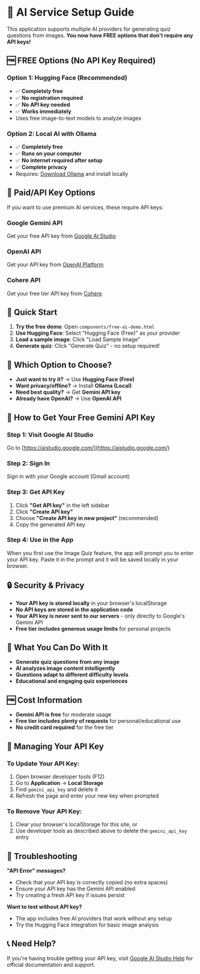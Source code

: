 # 🔑 AI Service Setup Guide

This application supports multiple AI providers for generating quiz questions from images. **You now have FREE options that don't require any API keys!**

## 🆓 **FREE Options (No API Key Required)**

### Option 1: Hugging Face (Recommended) 
- ✅ **Completely free**
- ✅ **No registration required**
- ✅ **No API key needed**
- ✅ **Works immediately**
- Uses free image-to-text models to analyze images

### Option 2: Local AI with Ollama
- ✅ **Completely free**
- ✅ **Runs on your computer**
- ✅ **No internet required after setup**
- ✅ **Complete privacy**
- Requires: [Download Ollama](https://ollama.ai) and install locally

## 🔑 **Paid/API Key Options**

If you want to use premium AI services, these require API keys:

### Google Gemini API
Get your free API key from [Google AI Studio](https://aistudio.google.com/)

### OpenAI API  
Get your API key from [OpenAI Platform](https://platform.openai.com/api-keys)

### Cohere API
Get your free tier API key from [Cohere](https://cohere.ai/)

## 🚀 **Quick Start**

1. **Try the free demo**: Open `components/free-ai-demo.html`
2. **Use Hugging Face**: Select "Hugging Face (Free)" as your provider
3. **Load a sample image**: Click "Load Sample Image"
4. **Generate quiz**: Click "Generate Quiz" - no setup required!

## 🎯 **Which Option to Choose?**

- **Just want to try it?** → Use **Hugging Face (Free)**
- **Want privacy/offline?** → Install **Ollama (Local)**
- **Need best quality?** → Get **Gemini API key**
- **Already have OpenAI?** → Use **OpenAI API**

## 🚀 How to Get Your Free Gemini API Key

### Step 1: Visit Google AI Studio
Go to [https://aistudio.google.com/](https://aistudio.google.com/)

### Step 2: Sign In
Sign in with your Google account (Gmail account)

### Step 3: Get API Key
1. Click **"Get API key"** in the left sidebar
2. Click **"Create API key"**
3. Choose **"Create API key in new project"** (recommended)
4. Copy the generated API key

### Step 4: Use in the App
When you first use the Image Quiz feature, the app will prompt you to enter your API key. Paste it in the prompt and it will be saved locally in your browser.

## 🔒 Security & Privacy

- **Your API key is stored locally** in your browser's localStorage
- **No API keys are stored in the application code**
- **Your API key is never sent to our servers** - only directly to Google's Gemini API
- **Free tier includes generous usage limits** for personal projects

## 🎯 What You Can Do With It

- **Generate quiz questions from any image**
- **AI analyzes image content intelligently**
- **Questions adapt to different difficulty levels**
- **Educational and engaging quiz experiences**

## 🆓 Cost Information

- **Gemini API is free** for moderate usage
- **Free tier includes plenty of requests** for personal/educational use
- **No credit card required** for the free tier

## 🔧 Managing Your API Key

### To Update Your API Key:
1. Open browser developer tools (F12)
2. Go to **Application** → **Local Storage**
3. Find `gemini_api_key` and delete it
4. Refresh the page and enter your new key when prompted

### To Remove Your API Key:
1. Clear your browser's localStorage for this site, or
2. Use developer tools as described above to delete the `gemini_api_key` entry

## 🛟 Troubleshooting

**"API Error" messages?**
- Check that your API key is correctly copied (no extra spaces)
- Ensure your API key has the Gemini API enabled
- Try creating a fresh API key if issues persist

**Want to test without API key?**
- The app includes free AI providers that work without any setup
- Try the Hugging Face integration for basic image analysis

## 📞 Need Help?

If you're having trouble getting your API key, visit [Google AI Studio Help](https://aistudio.google.com/) for official documentation and support.